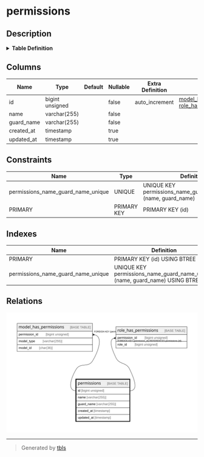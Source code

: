 # permissions

## Description

<details>
<summary><strong>Table Definition</strong></summary>

```sql
CREATE TABLE `permissions` (
  `id` bigint unsigned NOT NULL AUTO_INCREMENT,
  `name` varchar(255) COLLATE utf8mb4_unicode_ci NOT NULL,
  `guard_name` varchar(255) COLLATE utf8mb4_unicode_ci NOT NULL,
  `created_at` timestamp NULL DEFAULT NULL,
  `updated_at` timestamp NULL DEFAULT NULL,
  PRIMARY KEY (`id`),
  UNIQUE KEY `permissions_name_guard_name_unique` (`name`,`guard_name`)
) ENGINE=InnoDB DEFAULT CHARSET=utf8mb4 COLLATE=utf8mb4_unicode_ci
```

</details>

## Columns

| Name | Type | Default | Nullable | Extra Definition | Children | Parents | Comment |
| ---- | ---- | ------- | -------- | ---------------- | -------- | ------- | ------- |
| id | bigint unsigned |  | false | auto_increment | [model_has_permissions](model_has_permissions.md) [role_has_permissions](role_has_permissions.md) |  |  |
| name | varchar(255) |  | false |  |  |  |  |
| guard_name | varchar(255) |  | false |  |  |  |  |
| created_at | timestamp |  | true |  |  |  |  |
| updated_at | timestamp |  | true |  |  |  |  |

## Constraints

| Name | Type | Definition |
| ---- | ---- | ---------- |
| permissions_name_guard_name_unique | UNIQUE | UNIQUE KEY permissions_name_guard_name_unique (name, guard_name) |
| PRIMARY | PRIMARY KEY | PRIMARY KEY (id) |

## Indexes

| Name | Definition |
| ---- | ---------- |
| PRIMARY | PRIMARY KEY (id) USING BTREE |
| permissions_name_guard_name_unique | UNIQUE KEY permissions_name_guard_name_unique (name, guard_name) USING BTREE |

## Relations

![er](permissions.svg)

---

> Generated by [tbls](https://github.com/k1LoW/tbls)
